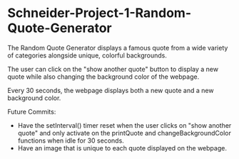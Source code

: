 # Schneider-Project-1-Random-Quote-Generator

The Random Quote Generator displays a famous quote from a wide variety of categories alongside unique, colorful backgrounds.

The user can click on the "show another quote" button to display a new quote while also changing the background color of the webpage. 

Every 30 seconds, the webpage displays both a new quote and a new background color.

Future Commits:
- Have the setInterval() timer reset when the user clicks on "show another quote" and only activate on the printQuote and changeBackgroundColor functions when idle for 30 seconds.
- Have an image that is unique to each quote displayed on the webpage.
